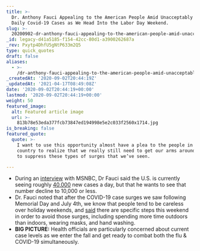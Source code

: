 ```yaml
---
title: >-
  Dr. Anthony Fauci Appealing to the American People Amid Unacceptably High
  Daily Covid-19 Cases as We Head Into the Labor Day Weekend.
slug: >-
  20200902-dr-anthony-fauci-appealing-to-the-american-people-amid-unacceptably-high-daily-covid-19-cases-as-we-head-into-the-labor-day-weekend
_id: legacy-d41a5185-f154-42cc-80d1-a3900262687a
_rev: Pxytp4DhfU5gNtP633m2Q5
type: quick_quotes
draft: false
aliases:
  - >-
    /dr-anthony-fauci-appealing-to-the-american-people-amid-unacceptably-high-daily-covid-19-cases-as-we-head-into-the-labor-day-weekend/
_createdAt: '2020-09-02T20:44:19Z'
_updatedAt: '2021-04-17T08:49:08Z'
date: '2020-09-02T20:44:19+00:00'
lastmod: '2020-09-02T20:44:19+00:00'
weight: 50
featured_image:
  alt: Featured article image
  url: >-
    813b78e53eda377fcb73847ed194998e5e2c033f2560x1714.jpg
is_breaking: false
featured_quote:
  quote: >-
    I want to use this opportunity almost have a plea to the people in this
    country to realize that we really still need to get our arms around this and
    to suppress these types of surges that we’ve seen.

---
```

* During an [interview](https://www.youtube.com/watch?v=3D2f36_VhtU) with MSNBC, Dr Fauci said the U.S. is currently seeing roughly [40,000](https://covid.cdc.gov/covid-data-tracker/?utm_source=morning_brew#trends) new cases a day, but that he wants to see that number decline to 10,000 or less.
* Dr. Fauci noted that after the COVID-19 case surges we saw following Memorial Day and July 4th, we know that people tend to be careless over holiday weekends, and [said](https://www.youtube.com/watch?v=3D2f36_VhtU) there are specific steps this weekend in order to avoid those surges, including spending more time outdoors than indoors, wearing masks, and hand washing.
* **BIG PICTURE:** Health officials are particularly concerned about current case levels as we enter the fall and get ready to combat both the flu & COVID-19 simultaneously.